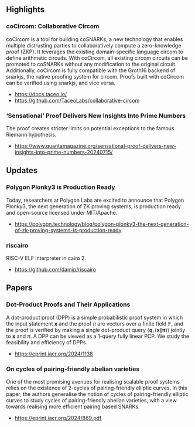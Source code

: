 ## Highlights
### coCircom: Collaborative Circom
coCircom is a tool for building coSNARKs, a new technology that enables multiple distrusting parties to collaboratively compute a zero-knowledge proof (ZKP). It leverages the existing domain-specific language circom to define arithmetic circuits. With coCircom, all existing circom circuits can be promoted to coSNARKs without any modification to the original circuit. Additionally, coCircom is fully compatible with the Groth16 backend of snarkjs, the native proofing system for circom. Proofs built with coCircom can be verified using snarkjs, and vice versa.
- <https://docs.taceo.io/>
- <https://github.com/TaceoLabs/collaborative-circom>

### ‘Sensational’ Proof Delivers New Insights Into Prime Numbers
The proof creates stricter limits on potential exceptions to the famous Riemann hypothesis.
- <https://www.quantamagazine.org/sensational-proof-delivers-new-insights-into-prime-numbers-20240715/>

## Updates
### Polygon Plonky3 is Production Ready
Today, researchers at Polygon Labs are excited to announce that Polygon Plonky3, the next generation of ZK proving systems, is production ready and open-source licensed under MIT/Apache.
- <https://polygon.technology/blog/polygon-plonky3-the-next-generation-of-zk-proving-systems-is-production-ready>
### riscairo
RISC-V ELF interpreter in cairo 2.
- <https://github.com/damip/riscairo>

## Papers
### Dot-Product Proofs and Their Applications
A dot-product proof (DPP) is a simple probabilistic proof system in which the input statement $\mathbf{x}$ and the proof $\pi$ are vectors over a finite field $\mathbb{F}$, and the proof is verified by making a single dot-product query $\langle\mathbf{q},(\mathbf{x} \| \boldsymbol{\pi})\rangle$ jointly to $\mathbf{x}$ and $\pi$. A DPP can be viewed as a 1-query fully linear PCP. We study the feasibility and efficiency of DPPs.
- <https://eprint.iacr.org/2024/1138>

### On cycles of pairing-friendly abelian varieties
One of the most promising avenues for realising scalable proof systems relies on the existence of 2-cycles of pairing-friendly elliptic curves. In this paper, the authors generalise the notion of cycles of pairing-friendly elliptic curves to study cycles of pairing-friendly abelian varieties, with a view towards realising more efficient pairing based SNARKs.
- <https://eprint.iacr.org/2024/869.pdf>
